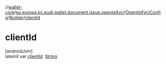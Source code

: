 //[wallet-core](../../../../index.md)/[eu.europa.ec.eudi.wallet.document.issue.openid4vci](../../index.md)/[OpenId4VciConfig](../index.md)/[Builder](index.md)/[clientId](client-id.md)

# clientId

[androidJvm]\
lateinit var [clientId](client-id.md): [String](https://kotlinlang.org/api/latest/jvm/stdlib/kotlin/-string/index.html)
